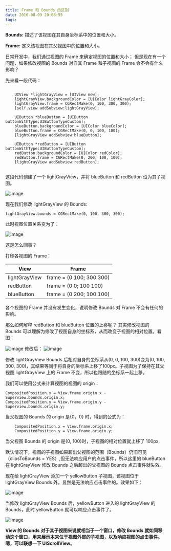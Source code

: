 ```yaml
---
title: Frame 和 Bounds 的区别
date: 2016-08-09 20:08:55
tags: 
---
```


**Bounds:** 描述了该视图在其自身坐标系中的位置和大小。

**Frame:** 定义该视图在其父视图中的位置和大小。

日常开发中，我们通过视图的 Frame 来确定视图的位置和大小； 但是现在有一个问题，如果修改视图的 Bounds 对自其 Frame 和子视图的 Frame 会不会有什么影响？

<!--more-->

先来看一段代码：

```ObjC

    UIView *lightGrayView = [UIView new];
    lightGrayView.backgroundColor = [UIColor lightGrayColor];
    lightGrayView.frame = CGRectMake(0, 100, 300, 300);
    [self.view addSubview:lightGrayView];
    
    UIButton *blueButton = [UIButton buttonWithType:UIButtonTypeCustom];
    blueButton.backgroundColor = [UIColor blueColor];
    blueButton.frame = CGRectMake(0, 0, 100, 100);
    [lightGrayView addSubview:blueButton];
    
    UIButton *redButton = [UIButton buttonWithType:UIButtonTypeCustom];
    redButton.backgroundColor = [UIColor redColor];
    redButton.frame = CGRectMake(0, 200, 100, 100);
    [lightGrayView addSubview:redButton];
   
```

这段代码创建了一个 lightGrayView，并将 blueButton 和 redButton 设为其子视图。

![image](http://7xsto7.com1.z0.glb.clouddn.com/20160809_bounds_origin.png)

现在我们修改 lightGrayView 的 Bounds:

	lightGrayView.bounds = CGRectMake(0, 100, 300, 300);

此时视图位置关系变为了：

![image](http://7xsto7.com1.z0.glb.clouddn.com/20160809_bounds_modified.png)

这是怎么回事？

打印各视图的 Frame：

View | Frame
---|---
lightGrayView | frame = (0 100; 300 300)
redButton  | frame = (0 0; 100 100)
blueButton | frame = (0 200; 100 100)

各个视图的 Frame 并没有发生变化，说明修改 Bounds 对 Frame 不会有任何的影响。

那么如何解释 redButton 和 blueButton 位置的上移呢？
其实修改视图的 Bounds 可以理解为修改了视图自身的坐标系，从而改变子视图的相对位置。看图：

![image](http://7xsto7.com1.z0.glb.clouddn.com/20160809_bounds_sys_origin.png)
修改后：
![image](http://7xsto7.com1.z0.glb.clouddn.com/20160809_bounds_sys_mofified.png)

修改 lightGrayView Bounds 后相对自身的坐标系从(0, 0, 100, 300)变为(0, 100, 300, 300)，其结果等同于将自身的坐标系上移了100px。子视图为了保持在其父视图 lightGrayView 上的 Frame 不变，所以也跟随的坐标系一起上移。

我们可以使用公式来计算视图的视图的 origin：

```
CompositedPosition.x = View.frame.origin.x - Superview.bounds.origin.x;
CompositedPosition.y = View.frame.origin.y - Superview.bounds.origin.y;
```

当父视图的 Bounds 的 origin 是{0，0} 时，得到的公式为：

```
	CompositedPosition.x = View.frame.origin.x;
	CompositedPosition.y = View.frame.origin.y;
```

当父视图 Bounds 的 origin 是{0, 100}时，子视图的相对位置就上移了 100px.
 
默认情况下，视图的子视图如果超出父视图的范围（Bounds）仍旧可见（clipsToBounds = YES）,但无法响应用户的点击事件，所以这里的 blueButton 在 lightGrayView 修改 Bounds 之后超出的父视图的 Bounds 点击事件就失效。

现在给 lightGrayView 添加一个 yellowButton 子视图，该视图位于 lightGrayView Bounds 外，显然是无法响应点击事件的。效果如下：


![image](http://7xsto7.com1.z0.glb.clouddn.com/20160809_bounds_append_yellow.png)


当修改 lightGrayView Bounds 后，yellowButton 进入的 lightGrayView 的 Bounds，此时 yellowButton 就可以响应点击事件了。

![image](http://7xsto7.com1.z0.glb.clouddn.com/20160809_bounds_append_yellow_after.png)


**View 的 Bounds 对于其子视图来说就相当于一个窗口，修改 Bounds 就如同移动这个窗口，用来展示本来位于视图外部的子视图，以及响应视图的点击事件。嗯，可以联想一下 UIScrollView。**
